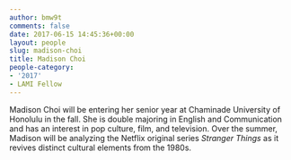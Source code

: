 ```yaml
---
author: bmw9t
comments: false
date: 2017-06-15 14:45:36+00:00
layout: people
slug: madison-choi
title: Madison Choi
people-category:
- '2017'
- LAMI Fellow
---
```


Madison Choi will be entering her senior year at Chaminade University of Honolulu in the fall. She is double majoring in English and Communication and has an interest in pop culture, film, and television. Over the summer, Madison will be analyzing the Netflix original series _Stranger Things_ as it revives distinct cultural elements from the 1980s.
